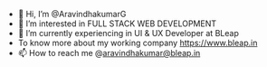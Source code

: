 - 👋 Hi, I’m @AravindhakumarG
- 👀 I’m interested in FULL STACK WEB DEVELOPMENT
- 🌱 I’m currently experiencing in UI & UX Developer at BLeap
- To know more about my working company <https://www.bleap.in>
- 📫 How to reach me @aravindhakumar@bleap.in
